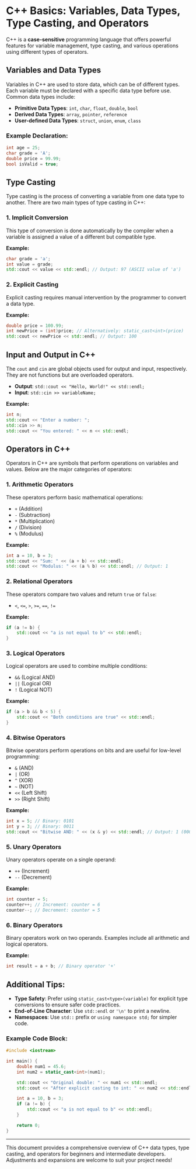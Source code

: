 # C++ Basics: Variables, Data Types, Type Casting, and Operators

C++ is a **case-sensitive** programming language that offers powerful features for variable management, type casting, and various operations using different types of operators.

## Variables and Data Types
Variables in C++ are used to store data, which can be of different types. Each variable must be declared with a specific data type before use. Common data types include:

- **Primitive Data Types**: `int`, `char`, `float`, `double`, `bool`
- **Derived Data Types**: `array`, `pointer`, `reference`
- **User-defined Data Types**: `struct`, `union`, `enum`, `class`

### Example Declaration:
```cpp
int age = 25;
char grade = 'A';
double price = 99.99;
bool isValid = true;
```

## Type Casting
Type casting is the process of converting a variable from one data type to another. There are two main types of type casting in C++:

### 1. Implicit Conversion
This type of conversion is done automatically by the compiler when a variable is assigned a value of a different but compatible type.

**Example:**
```cpp
char grade = 'a';
int value = grade;
std::cout << value << std::endl; // Output: 97 (ASCII value of 'a')
```

### 2. Explicit Casting
Explicit casting requires manual intervention by the programmer to convert a data type.

**Example:**
```cpp
double price = 100.99;
int newPrice = (int)price; // Alternatively: static_cast<int>(price)
std::cout << newPrice << std::endl; // Output: 100
```

## Input and Output in C++
The `cout` and `cin` are global objects used for output and input, respectively. They are not functions but are overloaded operators.

- **Output**: `std::cout << "Hello, World!" << std::endl;`
- **Input**: `std::cin >> variableName;`

**Example:**
```cpp
int n;
std::cout << "Enter a number: ";
std::cin >> n;
std::cout << "You entered: " << n << std::endl;
```

## Operators in C++
Operators in C++ are symbols that perform operations on variables and values. Below are the major categories of operators:

### 1. Arithmetic Operators
These operators perform basic mathematical operations:
- `+` (Addition)
- `-` (Subtraction)
- `*` (Multiplication)
- `/` (Division)
- `%` (Modulus)

**Example:**
```cpp
int a = 10, b = 3;
std::cout << "Sum: " << (a + b) << std::endl;
std::cout << "Modulus: " << (a % b) << std::endl; // Output: 1
```

### 2. Relational Operators
These operators compare two values and return `true` or `false`:
- `<`, `<=`, `>`, `>=`, `==`, `!=`

**Example:**
```cpp
if (a != b) {
    std::cout << "a is not equal to b" << std::endl;
}
```

### 3. Logical Operators
Logical operators are used to combine multiple conditions:
- `&&` (Logical AND)
- `||` (Logical OR)
- `!` (Logical NOT)

**Example:**
```cpp
if (a > b && b < 5) {
    std::cout << "Both conditions are true" << std::endl;
}
```

### 4. Bitwise Operators
Bitwise operators perform operations on bits and are useful for low-level programming:
- `&` (AND)
- `|` (OR)
- `^` (XOR)
- `~` (NOT)
- `<<` (Left Shift)
- `>>` (Right Shift)

**Example:**
```cpp
int x = 5; // Binary: 0101
int y = 3; // Binary: 0011
std::cout << "Bitwise AND: " << (x & y) << std::endl; // Output: 1 (0001)
```

### 5. Unary Operators
Unary operators operate on a single operand:
- `++` (Increment)
- `--` (Decrement)

**Example:**
```cpp
int counter = 5;
counter++; // Increment: counter = 6
counter--; // Decrement: counter = 5
```

### 6. Binary Operators
Binary operators work on two operands. Examples include all arithmetic and logical operators.

**Example:**
```cpp
int result = a + b; // Binary operator '+'
```

## Additional Tips:
- **Type Safety**: Prefer using `static_cast<type>(variable)` for explicit type conversions to ensure safer code practices.
- **End-of-Line Character**: Use `std::endl` or `'\n'` to print a newline.
- **Namespaces**: Use `std::` prefix or `using namespace std;` for simpler code.

### Example Code Block:
```cpp
#include <iostream>

int main() {
    double num1 = 45.6;
    int num2 = static_cast<int>(num1);

    std::cout << "Original double: " << num1 << std::endl;
    std::cout << "After explicit casting to int: " << num2 << std::endl;

    int a = 10, b = 3;
    if (a != b) {
        std::cout << "a is not equal to b" << std::endl;
    }

    return 0;
}
```

---

This document provides a comprehensive overview of C++ data types, type casting, and operators for beginners and intermediate developers. Adjustments and expansions are welcome to suit your project needs!
